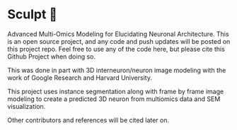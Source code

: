 # Sculpt 🧠

Advanced Multi-Omics Modeling for Elucidating Neuronal Architecture. This is an open source project, and any code and push updates will be posted on this project repo. Feel free to use any of the code here, but please cite this Github Project when doing so.

This was done in part with 3D interneuron/neuron image modeling with the work of Google Research and Harvard University.

This project uses instance segmentation along with frame by frame image modeling to create a predicted 3D neuron from multiomics data and SEM visualization.

Other contributors and references will be cited later on. 
